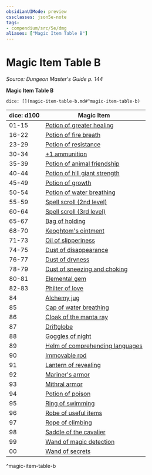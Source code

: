 ```yaml
---
obsidianUIMode: preview
cssclasses: json5e-note
tags:
- compendium/src/5e/dmg
aliases: ["Magic Item Table B"]
---
```

# Magic Item Table B
*Source: Dungeon Master's Guide p. 144* 

**Magic Item Table B**

`dice: [](magic-item-table-b.md#^magic-item-table-b)`

| dice: d100 | Magic Item |
|------------|------------|
| 01-15 | [Potion of greater healing](/Systems/5e/items/potion-of-greater-healing.md) |
| 16-22 | [Potion of fire breath](/Systems/5e/items/potion-of-fire-breath.md) |
| 23-29 | [Potion of resistance](/Systems/5e/items/potion-of-resistance.md) |
| 30-34 | [+1 ammunition](/Systems/5e/items/1-ammunition.md) |
| 35-39 | [Potion of animal friendship](/Systems/5e/items/potion-of-animal-friendship.md) |
| 40-44 | [Potion of hill giant strength](/Systems/5e/items/potion-of-hill-giant-strength.md) |
| 45-49 | [Potion of growth](/Systems/5e/items/potion-of-growth.md) |
| 50-54 | [Potion of water breathing](/Systems/5e/items/potion-of-water-breathing.md) |
| 55-59 | [Spell scroll (2nd level)](/Systems/5e/items/spell-scroll-2nd-level.md) |
| 60-64 | [Spell scroll (3rd level)](/Systems/5e/items/spell-scroll-3rd-level.md) |
| 65-67 | [Bag of holding](/Systems/5e/items/bag-of-holding.md) |
| 68-70 | [Keoghtom's ointment](/Systems/5e/items/keoghtoms-ointment.md) |
| 71-73 | [Oil of slipperiness](/Systems/5e/items/oil-of-slipperiness.md) |
| 74-75 | [Dust of disappearance](/Systems/5e/items/dust-of-disappearance.md) |
| 76-77 | [Dust of dryness](/Systems/5e/items/dust-of-dryness.md) |
| 78-79 | [Dust of sneezing and choking](/Systems/5e/items/dust-of-sneezing-and-choking.md) |
| 80-81 | [Elemental gem](/Systems/5e/items/elemental-gem.md) |
| 82-83 | [Philter of love](/Systems/5e/items/philter-of-love.md) |
| 84 | [Alchemy jug](/Systems/5e/items/alchemy-jug.md) |
| 85 | [Cap of water breathing](/Systems/5e/items/cap-of-water-breathing.md) |
| 86 | [Cloak of the manta ray](/Systems/5e/items/cloak-of-the-manta-ray.md) |
| 87 | [Driftglobe](/Systems/5e/items/driftglobe.md) |
| 88 | [Goggles of night](/Systems/5e/items/goggles-of-night.md) |
| 89 | [Helm of comprehending languages](/Systems/5e/items/helm-of-comprehending-languages.md) |
| 90 | [Immovable rod](/Systems/5e/items/immovable-rod.md) |
| 91 | [Lantern of revealing](/Systems/5e/items/lantern-of-revealing.md) |
| 92 | [Mariner's armor](/Systems/5e/items/mariners-armor.md) |
| 93 | [Mithral armor](/Systems/5e/items/mithral-armor.md) |
| 94 | [Potion of poison](/Systems/5e/items/potion-of-poison.md) |
| 95 | [Ring of swimming](/Systems/5e/items/ring-of-swimming.md) |
| 96 | [Robe of useful items](/Systems/5e/items/robe-of-useful-items.md) |
| 97 | [Rope of climbing](/Systems/5e/items/rope-of-climbing.md) |
| 98 | [Saddle of the cavalier](/Systems/5e/items/saddle-of-the-cavalier.md) |
| 99 | [Wand of magic detection](/Systems/5e/items/wand-of-magic-detection.md) |
| 00 | [Wand of secrets](/Systems/5e/items/wand-of-secrets.md) |
^magic-item-table-b